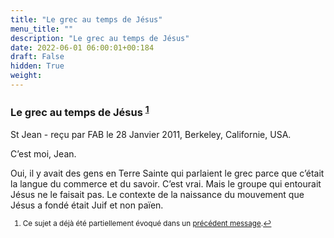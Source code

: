 ```yaml
---
title: "Le grec au temps de Jésus"
menu_title: ""
description: "Le grec au temps de Jésus"
date: 2022-06-01 06:00:01+00:184
draft: False
hidden: True
weight:
---
```

### Le grec au temps de Jésus <sup id="a1">[1](#f1)</sup>

St Jean - reçu par FAB le 28 Janvier 2011, Berkeley, Californie, USA.

C’est moi, Jean.

Oui, il y avait des gens en Terre Sainte qui parlaient le grec parce que c’était la langue du commerce et du savoir. C’est vrai. Mais le groupe qui entourait Jésus ne le faisait pas. Le contexte de la naissance du mouvement que Jésus a fondé était Juif et non païen.
<small>

1. <large id="f1"> Ce sujet a déjà été partiellement évoqué dans un [précédent message](/fr-contemporary-messages/fr-contemporary-messages-by-date-order/fr-contemporary-messages-2009/fr-2009-2-3-1-fab-st-john/).[↩](#a1)

